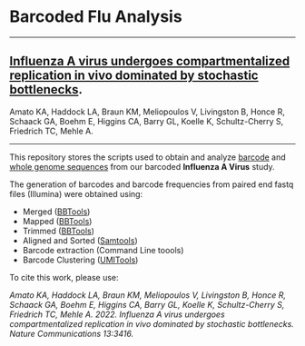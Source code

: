 # Barcoded Flu Analysis
---------------------------------------------------------------

## [Influenza A virus undergoes compartmentalized replication in vivo dominated by stochastic bottlenecks](https://rdcu.be/cPDuv).
Amato KA, Haddock LA, Braun KM, Meliopoulos V, Livingston B, Honce R, Schaack GA, Boehm E, Higgins CA, Barry GL, Koelle K, Schultz-Cherry S, Friedrich TC, Mehle A. 

---------------------------------------------------------------


This repository stores the scripts used to obtain and analyze [barcode](https://github.com/haddocksoto/barcoded_flu_analysis/tree/main/amplicon_sequencing) and [whole genome sequences](https://github.com/haddocksoto/barcoded_flu_analysis/tree/main/whole_genome_sequencing) from our barcoded **Influenza A Virus** study. 

The generation of barcodes and barcode frequencies from paired end fastq files (Illumina) were obtained using:
- Merged ([BBTools](https://jgi.doe.gov/data-and-tools/bbtools/))
- Mapped ([BBTools](https://jgi.doe.gov/data-and-tools/bbtools/))
- Trimmed ([BBTools](https://jgi.doe.gov/data-and-tools/bbtools/))
- Aligned and Sorted ([Samtools](https://www.htslib.org))
- Barcode extraction (Command Line toools)
- Barcode Clustering ([UMITools](https://umi-tools.readthedocs.io/en/latest/index.html))

To cite this work, please use:

*Amato KA, Haddock LA, Braun KM, Meliopoulos V, Livingston B, Honce R, Schaack GA, Boehm E, Higgins CA, Barry GL, Koelle K, Schultz-Cherry S, Friedrich TC, Mehle A. 2022. Influenza A virus undergoes compartmentalized replication in vivo dominated by stochastic bottlenecks. Nature Communications 13:3416.*


